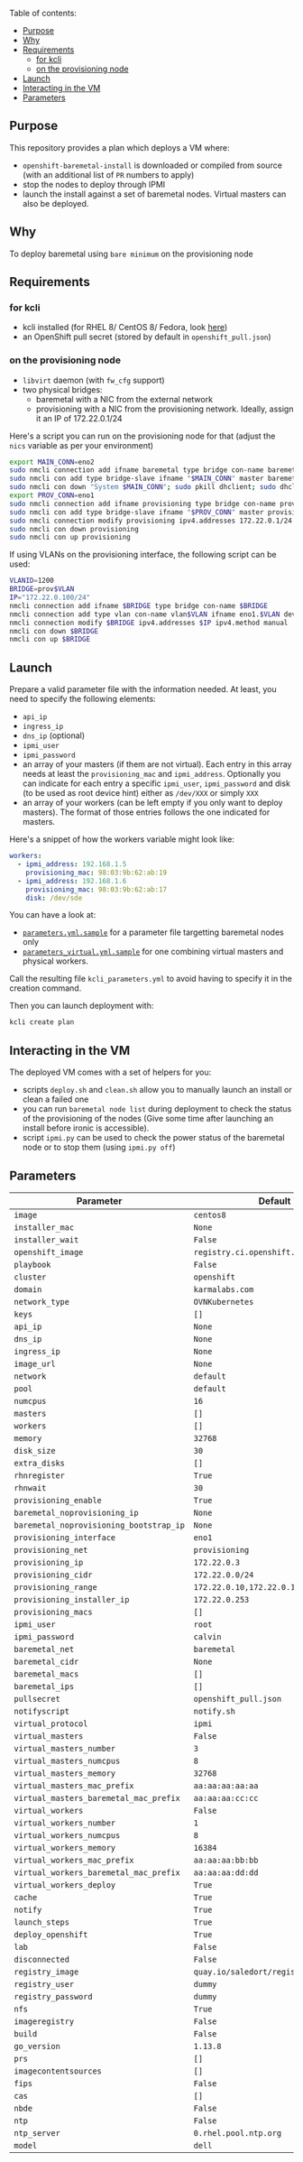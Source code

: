 Table of contents:

<!-- TOC depthfrom:1 orderedlist:false -->

- [Purpose](#purpose)
- [Why](#why)
- [Requirements](#requirements)
  - [for kcli](#for-kcli)
  - [on the provisioning node](#on-the-provisioning-node)
- [Launch](#launch)
- [Interacting in the VM](#interacting-in-the-vm)
- [Parameters](#parameters)

<!-- /TOC -->

## Purpose

This repository provides a plan which deploys a VM where:

- `openshift-baremetal-install` is downloaded or compiled from source (with an additional list of `PR` numbers to apply)
- stop the nodes to deploy through IPMI
- launch the install against a set of baremetal nodes. Virtual masters can also be deployed.

## Why

To deploy baremetal using `bare minimum` on the provisioning node

## Requirements

### for kcli

- kcli installed (for RHEL 8/ CentOS 8/ Fedora, look [here](https://kcli.readthedocs.io/en/latest/#package-install-method))
- an OpenShift pull secret (stored by default in `openshift_pull.json`)

### on the provisioning node

- `libvirt` daemon (with `fw_cfg` support)
- two physical bridges:
  - baremetal with a NIC from the external network
  - provisioning with a NIC from the provisioning network. Ideally, assign it an IP of 172.22.0.1/24

Here's a script you can run on the provisioning node for that (adjust the `nics` variable as per your environment)

```sh
export MAIN_CONN=eno2
sudo nmcli connection add ifname baremetal type bridge con-name baremetal
sudo nmcli con add type bridge-slave ifname "$MAIN_CONN" master baremetal
sudo nmcli con down "System $MAIN_CONN"; sudo pkill dhclient; sudo dhclient baremetal
export PROV_CONN=eno1
sudo nmcli connection add ifname provisioning type bridge con-name provisioning
sudo nmcli con add type bridge-slave ifname "$PROV_CONN" master provisioning
sudo nmcli connection modify provisioning ipv4.addresses 172.22.0.1/24 ipv4.method manual
sudo nmcli con down provisioning
sudo nmcli con up provisioning
```

If using VLANs on the provisioning interface, the following script can be used:

```sh
VLANID=1200
BRIDGE=prov$VLAN
IP="172.22.0.100/24"
nmcli connection add ifname $BRIDGE type bridge con-name $BRIDGE
nmcli connection add type vlan con-name vlan$VLAN ifname eno1.$VLAN dev eno1 id $VLAN master $BRIDGE slave-type bridge
nmcli connection modify $BRIDGE ipv4.addresses $IP ipv4.method manual
nmcli con down $BRIDGE
nmcli con up $BRIDGE
```

## Launch

Prepare a valid parameter file with the information needed. At least, you need to specify the following elements:

- `api_ip`
- `ingress_ip`
- `dns_ip` (optional)
- `ipmi_user`
- `ipmi_password`
- an array of your masters (if them are not virtual). Each entry in this array needs at least the `provisioning_mac` and `ipmi_address`. Optionally you can indicate for each entry a specific `ipmi_user`, `ipmi_password` and disk (to be used as root device hint) either as `/dev/XXX` or simply `XXX`
- an array of your workers (can be left empty if you only want to deploy masters). The format of those entries follows the one indicated for masters.

Here's a snippet of how the workers variable might look like:

```yaml
workers:
  - ipmi_address: 192.168.1.5
    provisioning_mac: 98:03:9b:62:ab:19
  - ipmi_address: 192.168.1.6
    provisioning_mac: 98:03:9b:62:ab:17
    disk: /dev/sde
```

You can have a look at:

- [`parameters.yml.sample`](parameters.yml.sample) for a parameter file targetting baremetal nodes only
- [`parameters_virtual.yml.sample`](parameters_virtual.yml.sample) for one combining virtual masters and physical workers.

Call the resulting file `kcli_parameters.yml` to avoid having to specify it in the creation command.

Then you can launch deployment with:

```sh
kcli create plan
```

## Interacting in the VM

The deployed VM comes with a set of helpers for you:

- scripts `deploy.sh` and `clean.sh` allow you to manually launch an install or clean a failed one
- you can run `baremetal node list` during deployment to check the status of the provisioning of the nodes (Give some time after launching an install before ironic is accessible).
- script `ipmi.py` can be used to check the power status of the baremetal node or to stop them (using `ipmi.py off`)

## Parameters

| Parameter                               | Default Value                               |
| --------------------------------------- | ------------------------------------------- |
| `image`                                 | `centos8 `                                  |
| `installer_mac`                         | `None `                                     |
| `installer_wait`                        | `False `                                    |
| `openshift_image`                       | `registry.ci.openshift.org/ocp/release:4.7` |
| `playbook`                              | `False `                                    |
| `cluster`                               | `openshift `                                |
| `domain`                                | `karmalabs.com `                            |
| `network_type`                          | `OVNKubernetes `                            |
| `keys`                                  | `[] `                                       |
| `api_ip`                                | `None `                                     |
| `dns_ip`                                | `None `                                     |
| `ingress_ip`                            | `None `                                     |
| `image_url`                             | `None `                                     |
| `network`                               | `default `                                  |
| `pool`                                  | `default `                                  |
| `numcpus`                               | `16 `                                       |
| `masters`                               | `[] `                                       |
| `workers`                               | `[] `                                       |
| `memory`                                | `32768 `                                    |
| `disk_size`                             | `30 `                                       |
| `extra_disks`                           | `[] `                                       |
| `rhnregister`                           | `True `                                     |
| `rhnwait`                               | `30 `                                       |
| `provisioning_enable`                   | `True `                                     |
| `baremetal_noprovisioning_ip`           | `None `                                     |
| `baremetal_noprovisioning_bootstrap_ip` | `None `                                     |
| `provisioning_interface`                | `eno1 `                                     |
| `provisioning_net`                      | `provisioning `                             |
| `provisioning_ip`                       | `172.22.0.3 `                               |
| `provisioning_cidr`                     | `172.22.0.0/24 `                            |
| `provisioning_range`                    | `172.22.0.10,172.22.0.100 `                 |
| `provisioning_installer_ip`             | `172.22.0.253 `                             |
| `provisioning_macs`                     | `[] `                                       |
| `ipmi_user`                             | `root `                                     |
| `ipmi_password`                         | `calvin `                                   |
| `baremetal_net`                         | `baremetal `                                |
| `baremetal_cidr`                        | `None `                                     |
| `baremetal_macs`                        | `[] `                                       |
| `baremetal_ips`                         | `[] `                                       |
| `pullsecret`                            | `openshift_pull.json `                      |
| `notifyscript`                          | `notify.sh `                                |
| `virtual_protocol`                      | `ipmi `                                     |
| `virtual_masters`                       | `False `                                    |
| `virtual_masters_number`                | `3 `                                        |
| `virtual_masters_numcpus`               | `8 `                                        |
| `virtual_masters_memory`                | `32768 `                                    |
| `virtual_masters_mac_prefix`            | `aa:aa:aa:aa:aa `                           |
| `virtual_masters_baremetal_mac_prefix`  | `aa:aa:aa:cc:cc `                           |
| `virtual_workers`                       | `False `                                    |
| `virtual_workers_number`                | `1 `                                        |
| `virtual_workers_numcpus`               | `8 `                                        |
| `virtual_workers_memory`                | `16384 `                                    |
| `virtual_workers_mac_prefix`            | `aa:aa:aa:bb:bb `                           |
| `virtual_workers_baremetal_mac_prefix`  | `aa:aa:aa:dd:dd `                           |
| `virtual_workers_deploy`                | `True `                                     |
| `cache`                                 | `True `                                     |
| `notify`                                | `True `                                     |
| `launch_steps`                          | `True `                                     |
| `deploy_openshift`                      | `True `                                     |
| `lab`                                   | `False `                                    |
| `disconnected`                          | `False `                                    |
| `registry_image`                        | `quay.io/saledort/registry:2 `              |
| `registry_user`                         | `dummy `                                    |
| `registry_password`                     | `dummy `                                    |
| `nfs`                                   | `True `                                     |
| `imageregistry`                         | `False `                                    |
| `build`                                 | `False `                                    |
| `go_version`                            | `1.13.8 `                                   |
| `prs`                                   | `[] `                                       |
| `imagecontentsources`                   | `[] `                                       |
| `fips`                                  | `False `                                    |
| `cas`                                   | `[] `                                       |
| `nbde`                                  | `False `                                    |
| `ntp`                                   | `False `                                    |
| `ntp_server`                            | `0.rhel.pool.ntp.org `                      |
| `model`                                 | `dell `                                     |
